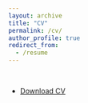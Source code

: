 ```yaml
---
layout: archive
title: "CV"
permalink: /cv/
author_profile: true
redirect_from:
  - /resume
---
```


<object data="{{ site.url }}{{ site.baseurl }}/files/CV.pdf" width="100%" 
height="100%" type="application/pdf"></object>
<br>

- [Download CV](/files/CV.pdf)
